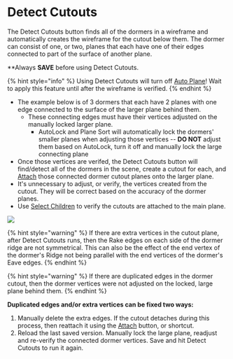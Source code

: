 # Detect Cutouts

The Detect Cutouts button finds all of the dormers in a wireframe and automatically creates the wireframe for the cutout below them. The dormer can consist of one, or two, planes that each have one of their edges connected to part of the surface of another plane.

\*\*Always **SAVE** before using Detect Cutouts.

{% hint style="info" %}
Using Detect Cutouts will turn off [Auto Plane](../../advanced-function/auto-plane.md)! Wait to apply this feature until after the wireframe is verified. 
{% endhint %}

* The example below is of 3 dormers that each have 2 planes with one edge connected to the surface of the larger plane behind them. 
  * These connecting edges must have their vertices adjusted on the manually locked larger plane.
    * AutoLock and Plane Sort will automatically lock the dormers' smaller planes when adjusting those vertices -- **DO NOT** adjust them based on AutoLock, turn it off and manually lock the large connecting plane
* Once those vertices are verifed, the Detect Cutouts button will find/detect all of the dormers in the scene, create a cutout for each, and [Attach](attach.md) those connected dormer cutout planes onto the larger plane.
* It's unnecessary to adjust, or verify, the vertices created from the cutout. They will be correct based on the accuracy of the dormer planes.
* Use [Select Children](select-children.md) to verify the cutouts are attached to the main plane.

![](../../.gitbook/assets/detect-cutout.gif)

{% hint style="warning" %}
If there are extra vertices in the cutout plane, after Detect Cutouts runs, then the Rake edges on each side of the dormer ridge are not symmetrical. This can also be the effect of the end vertex of the dormer's Ridge not being parallel with the end vertices of the dormer's Eave edges.
{% endhint %}

{% hint style="warning" %}
If there are duplicated edges in the dormer cutout, then the dormer vertices were not adjusted on the locked, large plane behind them.
{% endhint %}

**Duplicated edges and/or extra vertices can be fixed two ways:** 

1. Manually delete the extra edges. If the cutout detaches during this process, then reattach it using the [Attach](attach.md) button, or shortcut. 
2. Reload the last saved version. Manually lock the large plane, readjust and re-verify the connected dormer vertices. Save and hit Detect Cutouts to run it again.

